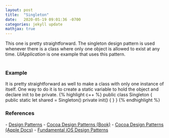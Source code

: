 ```yaml
---
layout: post
title:  "Singleton"
date:   2020-05-19 09:01:36 -0700
categories: jekyll update
mathjax: true
---
```

This one is pretty straightforward. The singleton design pattern is used whenever there is a class where only one object is allowed to exist at any time. <i>UIApplication</i> is one example that uses this pattern.
<br>
<br>
<!------------------------------------------------------------------------------------>
<h3>Example</h3>
It is pretty straightforward as well to make a class with only one instance of itself. One way to do it is to create a static variable to hold the object and declare init to be private.
{% highlight c++ %}
public class Singleton {
    public static let shared = Singleton()
    private init() { }
}
{% endhighlight %}
<br>
<!------------------------------------------------------------------------------------>
<h3>References</h3>
- <a href="https://www.amazon.com/Design-Patterns-Elements-Reusable-Object-Oriented/dp/0201633612">Design Patterns</a>
- <a href="https://www.amazon.com/Cocoa-Design-Patterns-Erik-Buck/dp/0321535022">Cocoa Design Patterns (Book)</a>
- <a href="https://developer.apple.com/library/archive/documentation/Cocoa/Conceptual/CocoaFundamentals/CocoaDesignPatterns/CocoaDesignPatterns.html">Cocoa Design Patterns (Apple Docs)</a>
- <a href="https://www.raywenderlich.com/1941154-fundamental-ios-design-patterns/lessons/18">Fundamental iOS Design Patterns</a>
<br>
<br>














